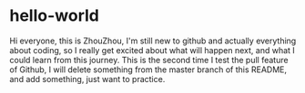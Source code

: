 # hello-world
Hi everyone, this is ZhouZhou, I'm still new to github and actually everything about coding, so I really get excited about what will happen next, and what I could learn from this journey.
This is the second time I test the pull feature of Github, I will delete something from the master branch of this README, and add something, just want to practice.
